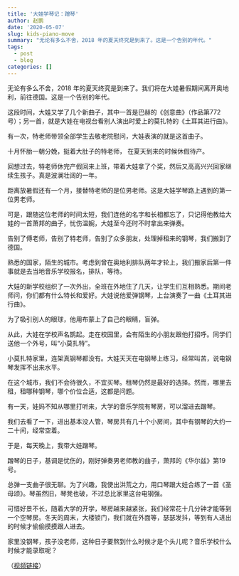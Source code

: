 ```yaml
---
title: '大娃学琴记：蹭琴'
author: 赵鹏
date: '2020-05-07'
slug: kids-piano-move
summary: "无论有多么不舍，2018 年的夏天终究是到来了。这是一个告别的年代。"
tags:
  - post
  - blog
categories: []
---
```


无论有多么不舍，2018 年的夏天终究是到来了。我们将在大娃暑假期间离开奥地利，前往德国。这是一个告别的年代。

这段时间，大娃又学了几个新曲子，其中一首是巴赫的《创意曲》（作品第772号）；另一首，就是大娃在电视台看别人演出时爱上的莫扎特的《土耳其进行曲》。

有一次，特老师带领全部学生去敬老院慰问，大娃表演的就是这首曲子。

十月怀胎一朝分娩，挺着大肚子的特老师， 在夏天到来的时候休假待产。

回想过去，特老师休完产假回来上班，带着大娃拿了个奖，然后又高高兴兴回家继续生孩子。真是波澜壮阔的一年。

距离放暑假还有一个月，接替特老师的是位男老师。这是大娃学琴路上遇到的第一位男老师。

可是，跟随这位老师的时间太短，我们连他的名字和长相都忘了，只记得他教给大娃的一首萧邦的曲子，忧伤温婉，大娃至今还时不时拿出来弹奏。

告别了傅老师，告别了特老师，告别了众多朋友，处理掉租来的钢琴，我们搬到了德国。

熟悉的国家，陌生的城市。考虑到曾在奥地利排队两年才轮上，我们搬家后第一件事就是去当地音乐学校报名，排队，等待。

大娃的新学校组织了一次外出，全班在外地住了几天，让学生们互相熟悉。期间老师问，你们都有什么特长和爱好。大娃说他爱弹钢琴，上台演奏了一曲《土耳其进行曲》。

为了吸引别人的眼球，他用布蒙上了自己的眼睛，盲弹。

从此，大娃在学校声名鹊起。走在校园里，会有陌生的小朋友跟他打招呼。同学们送他一个外号，叫“小莫扎特”。

小莫扎特家里，连架真钢琴都没有。大娃天天在电钢琴上练习，经常叫苦，说电钢琴发挥不出来水平。

在这个城市，我们不会待很久，不宜买琴。租琴仍然是最好的选择。然而，哪里去租，租哪种钢琴，哪个价位合适，这都是问题。

有一天，娃妈不知从哪里打听来，大学的音乐学院有琴房，可以溜进去蹭琴。

我们去看了一下，进出基本没人管，琴房共有几十个小房间，其中有钢琴的大约一二十间，经常空着。

于是，每天晚上，我带大娃蹭琴。

蹭琴的日子，基调是忧伤的，刚好弹奏男老师教的曲子，萧邦的《华尔兹》第19号。

总弹一支曲子很无聊。为了兴趣，我使出洪荒之力，用口琴跟大娃合练了一首《圣母颂》。琴虽然旧，琴凳也破，不过总比家里这台电钢强。

可惜好景不长，随着大学的开学，琴房越来越紧张，我们经常花十几分钟才能等到一个空琴房。冬天的周末，大楼锁门，我们就在外面等，瑟瑟发抖，等到有人进出的时候才偷偷摸摸跟人进去。

家里没钢琴，孩子没老师，这种日子要熬到什么时候才是个头儿呢？音乐学校什么时候才能录取呢？

（[视频链接](https://mp.weixin.qq.com/s?__biz=MzA3MjMwMDg0OQ==&mid=2649449518&idx=1&sn=79d0c3ea548f3a336684988e60ac631a&chksm=873fa470b0482d66170bcf16871cebe8207664fd3ee10233efca152d8a37a29b11f84f6c3a72&scene=126&sessionid=0&key=e537f4d6d1ab1e54d79bdfd9343c31b2739060c77af945b09e56929888b1e1a50ca35f20ad93cfba04f4799fc547506dd7acbf981b0419111fbbc5d3ac9f71fc23ab6808e86e59b711875c75d3f69353&ascene=1&uin=MjkxNTQxODA2Mw%3D%3D&devicetype=Windows+10+x64&version=62090070&lang=en&exportkey=ApkEp0oQ3TJOJDqM7358h4I%3D&pass_ticket=tWE6Q%2FeeIZ24Xn%2BHbZh2paf31Mu9c1Civ2ZMc2gEcirVRomH0cPe3ec4f6KFG%2FNf)）